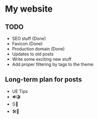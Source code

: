 # My website

## TODO
* SEO stuff (Done)
* Favicon (Done)
* Production domain (Done)
* Updates to old posts
* Write some exciting new stuff
* Add proper filtering by tags to the theme

## Long-term plan for posts
* UE Tips
* 🔊🎬
* 🔃🪇
* 🛠️🏦
